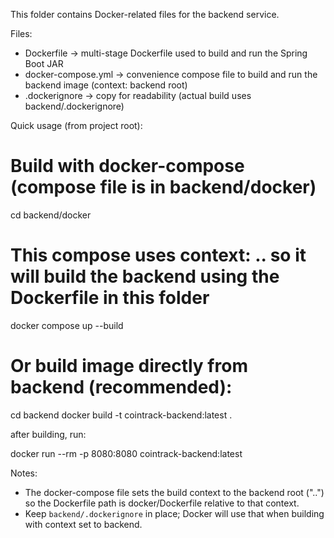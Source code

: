 This folder contains Docker-related files for the backend service.

Files:
- Dockerfile            -> multi-stage Dockerfile used to build and run the Spring Boot JAR
- docker-compose.yml    -> convenience compose file to build and run the backend image (context: backend root)
- .dockerignore         -> copy for readability (actual build uses backend/.dockerignore)

Quick usage (from project root):

# Build with docker-compose (compose file is in backend/docker)
cd backend/docker
# This compose uses context: .. so it will build the backend using the Dockerfile in this folder
docker compose up --build

# Or build image directly from backend (recommended):
cd backend
docker build -t cointrack-backend:latest .

after building, run:

docker run --rm -p 8080:8080 cointrack-backend:latest

Notes:
- The docker-compose file sets the build context to the backend root ("..") so the Dockerfile path is docker/Dockerfile relative to that context.
- Keep `backend/.dockerignore` in place; Docker will use that when building with context set to backend.
